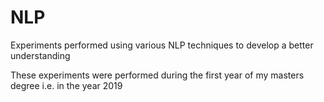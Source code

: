 # NLP
Experiments performed using various NLP techniques to develop a better understanding



These experiments were performed during the first year of my masters degree i.e. in the year 2019

